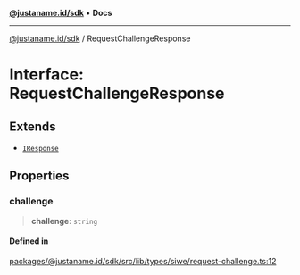 [**@justaname.id/sdk**](../README.md) • **Docs**

***

[@justaname.id/sdk](../globals.md) / RequestChallengeResponse

# Interface: RequestChallengeResponse

## Extends

- [`IResponse`](IResponse.md)

## Properties

### challenge

> **challenge**: `string`

#### Defined in

[packages/@justaname.id/sdk/src/lib/types/siwe/request-challenge.ts:12](https://github.com/JustaName-id/JustaName-sdk/blob/dc845c10af242e3ca87d95ef392516ac0bfa8b95/packages/@justaname.id/sdk/src/lib/types/siwe/request-challenge.ts#L12)
